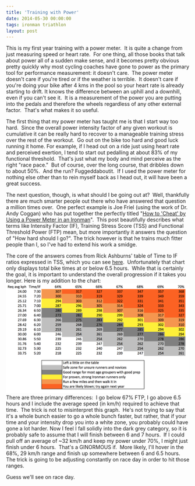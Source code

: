 ```yaml
---
title: 'Training with Power'
date: 2014-05-30 00:00:00 
tags: ironman triathlon
layout: post
---
```

This is my first year training with a power meter. &nbsp;It is quite a change from just measuring speed or heart rate. &nbsp;For one thing, all those books that talk about power all of a sudden make sense, and it becomes pretty obvious pretty quickly why most cycling coaches have gone to power as the primary tool for performance measurement: it doesn't care. &nbsp;The power meter doesn't care if you're tired or if the weather is terrible. &nbsp;It doesn't care if you're doing your bike after 4 kms in the pool so your heart rate is already starting to drift. It knows the difference between an uphill and a downhill, even if you can't see it. &nbsp;It is a measurement of the power you are putting into the pedals and therefore the wheels regardless of any other external factor. &nbsp;That's what makes it so useful.

The first thing that my power meter has taught me is that I start way too hard. &nbsp;Since the overall power intensity factor of any given workout is cumulative it can be really hard to recover to a manageable training stress over the rest of the workout. &nbsp;Go out on the bike too hard and good luck running it home. For example, if I head out on a ride just using heart rate and perceived exertion, I tend to start out pedalling at about 83% of my functional threshold. &nbsp;That's just what my body and mind perceive as the right "race pace." &nbsp;But of course, over the long course, that dribbles down to about 50%. &nbsp;And the run? Fuggeddaboutit. &nbsp;If I used the power meter for nothing else other than to rein myself back as I head out, it will have been a great success.

The next question, though, is what should I be going out at? &nbsp;Well, thankfully there are much smarter people out there who have answered that question a million times over. &nbsp;One perfect example is Joe Friel (using the work of Dr. Andy Coggan) who has put together the perfectly titled&nbsp;"[How to 'Cheat' by Using a Power Meter in an Ironman](http://home.trainingpeaks.com/blog/article/how-to-cheat-by-using-a-power-meter-in-an-ironman)". &nbsp;This post beautifully describes what terms like Intensity Factor (IF), Training Stress Score (TSS) and Functional Threshold Power (FTP) mean, but more importantly it answers the question of "How hard should I go?". The trick however is that he trains much fitter people than I, so I've had to extend his work a smidge. 

The core of the answers comes from Rick Ashburns' table of Time to IF ratios expressed in TSS, which you can see [here](http://home.trainingpeaks.com/TrainingPeaks/media/Images/Resource%20Articles/Screenshots%20or%20Charts/howtocheatusingpowermeterinironman-2.png). &nbsp;Unfortunately that chart only displays total bike times at or below 6.5 hours. &nbsp;While that is certainly the goal, it is important to understand the overall progression if it takes you longer. Here is my addition to the chart:
![](/content/images/2014/Aug/Screen-Shot-2014-05-29-at-6-18-17-PM.png)
There are three primary differences: &nbsp;I go below 67% FTP, I go above 6.5 hours and I include the average speed (in km/h) required to achieve that time. &nbsp;The trick is not to misinterpret this graph. &nbsp;He's not trying to say that it's a whole bunch easier to go a whole bunch faster, but rather, that if your time and your intensity drop you into a white zone, you probably could have gone a lot harder. Now I feel I fall solidly into the dark grey category, so it is probably safe to assume that I will finish between 6 and 7 hours. &nbsp;If I could pull off an average of ~32 km/h and keep my power under 70%, I might just finish under 6 hours. &nbsp;That's a GINORMOUS if. &nbsp;More likely, I'll hover in the 68%, 29 km/h range and finish up somewhere between 6 and 6.5 hours. The trick is going to be adjusting constantly on race day in order to hit those ranges.

Guess we'll see on race day.
